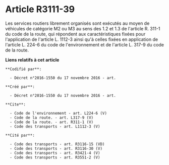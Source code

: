 # Article R3111-39

Les services routiers librement organisés sont exécutés au moyen de véhicules de catégorie M2 ou M3 au sens des 1.2 et 1.3 de
l'article R. 311-1 du code de la route, qui répondent aux caractéristiques fixées pour l'application de l'article L. 1112-3
ainsi qu'à celles fixées en application de l'article L. 224-6 du code de l'environnement et de l'article L. 317-9 du code de
la route.

**Liens relatifs à cet article**

	**Codifié par**:

	  - Décret n°2016-1550 du 17 novembre 2016 - art.

	**Créé par**:

	  - Décret n°2016-1550 du 17 novembre 2016 - art.

	**Cite**:

	  - Code de l'environnement - art. L224-6 (V)
	  - Code de la route. - art. L317-9 (V)
	  - Code de la route. - art. R311-1 (V)
	  - Code des transports - art. L1112-3 (V)

	**Cité par**:

	  - Code des transports - art. R3116-15 (VD)
	  - Code des transports - art. R3116-30 (V)
	  - Code des transports - art. R3421-4 (V)
	  - Code des transports - art. R3551-2 (V)
